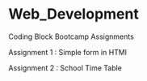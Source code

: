 # Web_Development
Coding Block Bootcamp Assignments

Assignment 1 : Simple form in HTMl


Assignment 2 : School Time Table
